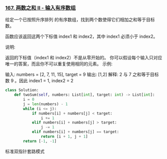 ### [167. 两数之和 II - 输入有序数组](https://leetcode-cn.com/problems/two-sum-ii-input-array-is-sorted/)


给定一个已按照升序排列 的有序数组，找到两个数使得它们相加之和等于目标数。

函数应该返回这两个下标值 index1 和 index2，其中 index1 必须小于 index2。

说明:

返回的下标值（index1 和 index2）不是从零开始的。
你可以假设每个输入只对应唯一的答案，而且你不可以重复使用相同的元素。
示例:

输入: numbers = [2, 7, 11, 15], target = 9
输出: [1,2]
解释: 2 与 7 之和等于目标数 9 。因此 index1 = 1, index2 = 2 

```py
class Solution:
    def twoSum(self, numbers: List[int], target: int) -> List[int]:
        i = 0
        j = len(numbers) - 1
        while (i <= j):
            if numbers[i] + numbers[j] < target:
                i += 1
            elif numbers[i] + numbers[j] > target:
                j -= 1
            elif numbers[i] + numbers[j] == target:
                return [i + 1, j + 1]
        return [-1, -1]

```

标准双指针套路模式